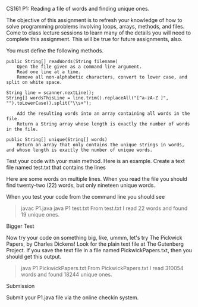 
CS161 P1: Reading a file of words and finding unique ones.

The objective of this assignment is to refresh your knowledge of how to solve programming problems involving loops, arrays, methods, and files. Come to class lecture sessions to learn many of the details you will need to complete this assignment. This will be true for future assignments, also.

You must define the following methods.

    public String[] readWords(String filename)
        Open the file given as a command line argument.
        Read one line at a time.
        Remove all non-alphabetic characters, convert to lower case, and split on white space.

    String line = scanner.nextLine();
    String[] wordsThisLine = line.trim().replaceAll("[^a-zA-Z ]", "").toLowerCase().split("\\s+");

        Add the resulting words into an array containing all words in the file.
        Return a String array whose length is exactly the number of words in the file.

    public String[] unique(String[] words)
        Return an array that only contains the unique strings in words, and whose length is exactly the number of unique words.

Test your code with your main method. Here is an example. Create a text file named test.txt that contains the lines

Here are some words on
multiple lines. When you read the file you
should find twenty-two (22) words, but only nineteen
unique words.

When you test your code from the command line you should see

> javac P1.java
> java P1 test.txt
From test.txt I read 22 words and found 19 unique ones.

Bigger Test

Now try your code on something big, like, ummm, let's try The Pickwick Papers, by Charles Dickens! Look for the plain text file at The Gutenberg Project. If you save the text file in a file named PickwickPapers.txt, then you should get this output.

> java P1 PickwickPapers.txt
From PickwickPapers.txt I read 310054 words and found 18244 unique ones.

Submission

Submit your P1.java file via the online checkin system.

